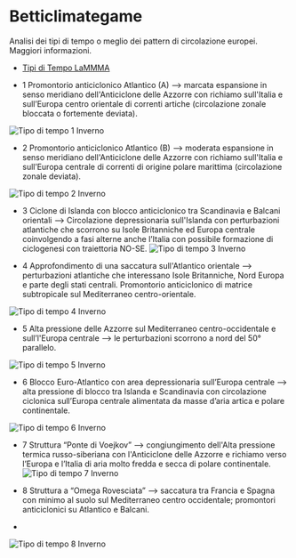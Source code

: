 Betticlimategame
================

Analisi dei tipi di tempo o meglio dei pattern di circolazione europei. Maggiori informazioni. 

* [Tipi di Tempo LaMMMA ](http://www.lamma.rete.toscana.it/clima-e-energia/climatologia/tipi-di-tempo) 

* 1  Promontorio anticiclonico Atlantico (A)  --> marcata espansione in senso meridiano dell'Anticiclone delle Azzorre con richiamo sull'Italia e sull’Europa centro orientale di correnti artiche (circolazione zonale bloccata o fortemente deviata).

![Tipo di tempo 1 Inverno](http://www.lamma.rete.toscana.it/clima/tipi_tempo/immagini/hgt500_PCT8_w_1.png)
 	  	  	  	  	 
* 2  Promontorio anticiclonico Atlantico (B) --> moderata espansione in senso meridiano dell'Anticiclone delle Azzorre con richiamo sull'Italia e sull’Europa centrale di correnti di origine polare marittima (circolazione zonale deviata).

![Tipo di tempo 2 Inverno](http://www.lamma.rete.toscana.it/clima/tipi_tempo/immagini/hgt500_PCT8_w_2.png)

* 3  Ciclone di Islanda con blocco anticiclonico tra Scandinavia e Balcani orientali --> Circolazione depressionaria sull'Islanda con perturbazioni atlantiche che scorrono su Isole Britanniche ed Europa centrale coinvolgendo a fasi alterne anche l’Italia con possibile formazione di ciclogenesi con traiettoria NO-SE.
![Tipo di tempo 3 Inverno](http://www.lamma.rete.toscana.it/clima/tipi_tempo/immagini/hgt500_PCT8_w_3.png)
  	  	  	  	  	 
* 4  Approfondimento di una saccatura sull'Atlantico orientale --> perturbazioni atlantiche che interessano Isole Britanniche, Nord Europa e parte degli stati centrali. Promontorio anticiclonico di matrice subtropicale sul Mediterraneo centro-orientale.

![Tipo di tempo 4 Inverno](http://www.lamma.rete.toscana.it/clima/tipi_tempo/immagini/hgt500_PCT8_w_4.png)

* 5  Alta pressione delle Azzorre sul Mediterraneo centro-occidentale e sull’l'Europa centrale --> le perturbazioni scorrono a nord del 50° parallelo.

![Tipo di tempo 5 Inverno](http://www.lamma.rete.toscana.it/clima/tipi_tempo/immagini/hgt500_PCT8_w_5.png)
	  	  	  	  	 
* 6  Blocco Euro-Atlantico con area depressionaria sull’Europa centrale --> alta pressione di blocco tra Islanda e Scandinavia con circolazione ciclonica sull’Europa centrale alimentata da masse d’aria artica e polare continentale.

![Tipo di tempo 6 Inverno](http://www.lamma.rete.toscana.it/clima/tipi_tempo/immagini/hgt500_PCT8_w_6.png)
  	  	  	  	  	 
* 7  Struttura “Ponte di Voejkov” --> congiungimento dell'Alta pressione termica russo-siberiana con l'Anticiclone delle Azzorre e richiamo verso l’Europa e l’Italia di aria molto fredda e secca di polare continentale.
![Tipo di tempo 7 Inverno](http://www.lamma.rete.toscana.it/clima/tipi_tempo/immagini/hgt500_PCT8_w_7.png)
 	  	  	  	  	 
* 8  Struttura a “Omega Rovesciata” --> saccatura tra Francia e Spagna con minimo al suolo sul Mediterraneo centro occidentale; promontori anticiclonici su Atlantico e Balcani.
* 
![Tipo di tempo 8 Inverno](http://www.lamma.rete.toscana.it/clima/tipi_tempo/immagini/hgt500_PCT8_w_8.png)
